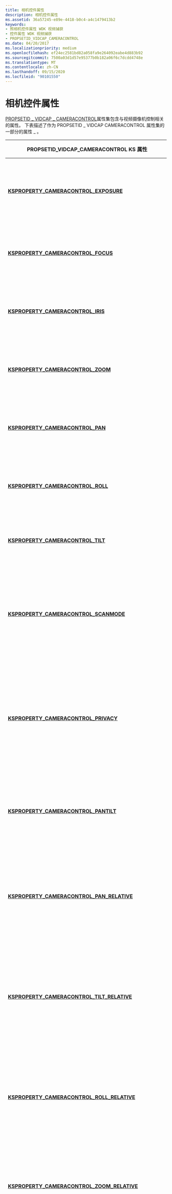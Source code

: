 ```yaml
---
title: 相机控件属性
description: 相机控件属性
ms.assetid: 36a57245-e89e-4418-b0c4-a4c1479413b2
keywords:
- 照相机控件属性 WDK 视频捕获
- 控件属性 WDK 视频捕获
- PROPSETID_VIDCAP_CAMERACONTROL
ms.date: 04/20/2017
ms.localizationpriority: medium
ms.openlocfilehash: ef24ec2581bd82a058fa9e264092eabe4d883b92
ms.sourcegitcommit: 7500a03d1d57e95377b0b182a06f6c7dcdd4748e
ms.translationtype: MT
ms.contentlocale: zh-CN
ms.lasthandoff: 09/15/2020
ms.locfileid: "90101550"
---
```

# <a name="camera-control-properties"></a>相机控件属性


[PROPSETID \_ VIDCAP \_ CAMERACONTROL](./propsetid-vidcap-cameracontrol.md)属性集包含与视频摄像机控制相关的属性。 下表描述了作为 PROPSETID \_ VIDCAP CAMERACONTROL 属性集的一部分的属性 \_ 。

<table>
<colgroup>
<col width="50%" />
<col width="50%" />
</colgroup>
<thead>
<tr class="header">
<th>PROPSETID_VIDCAP_CAMERACONTROL KS 属性</th>
<th>属性说明</th>
</tr>
</thead>
<tbody>
<tr class="odd">
<td><p><a href="/windows-hardware/drivers/stream/ksproperty-cameracontrol-exposure" data-raw-source="[&lt;strong&gt;KSPROPERTY_CAMERACONTROL_EXPOSURE&lt;/strong&gt;](./ksproperty-cameracontrol-exposure.md)"><strong>KSPROPERTY_CAMERACONTROL_EXPOSURE</strong></a></p></td>
<td><p>控制照相机的数字曝光时间。</p></td>
</tr>
<tr class="even">
<td><p><a href="/windows-hardware/drivers/stream/ksproperty-cameracontrol-focus" data-raw-source="[&lt;strong&gt;KSPROPERTY_CAMERACONTROL_FOCUS&lt;/strong&gt;](./ksproperty-cameracontrol-focus.md)"><strong>KSPROPERTY_CAMERACONTROL_FOCUS</strong></a></p></td>
<td><p>控制照相机的焦点设置。</p></td>
</tr>
<tr class="odd">
<td><p><a href="/windows-hardware/drivers/stream/ksproperty-cameracontrol-iris" data-raw-source="[&lt;strong&gt;KSPROPERTY_CAMERACONTROL_IRIS&lt;/strong&gt;](./ksproperty-cameracontrol-iris.md)"><strong>KSPROPERTY_CAMERACONTROL_IRIS</strong></a></p></td>
<td><p>控制照相机的口径设置。</p></td>
</tr>
<tr class="even">
<td><p><a href="/windows-hardware/drivers/stream/ksproperty-cameracontrol-zoom" data-raw-source="[&lt;strong&gt;KSPROPERTY_CAMERACONTROL_ZOOM&lt;/strong&gt;](./ksproperty-cameracontrol-zoom.md)"><strong>KSPROPERTY_CAMERACONTROL_ZOOM</strong></a></p></td>
<td><p>控制照相机的缩放设置。</p></td>
</tr>
<tr class="odd">
<td><p><a href="/windows-hardware/drivers/stream/ksproperty-cameracontrol-pan" data-raw-source="[&lt;strong&gt;KSPROPERTY_CAMERACONTROL_PAN&lt;/strong&gt;](./ksproperty-cameracontrol-pan.md)"><strong>KSPROPERTY_CAMERACONTROL_PAN</strong></a></p></td>
<td><p>控制照相机的平移设置。</p></td>
</tr>
<tr class="even">
<td><p><a href="/windows-hardware/drivers/stream/ksproperty-cameracontrol-roll" data-raw-source="[&lt;strong&gt;KSPROPERTY_CAMERACONTROL_ROLL&lt;/strong&gt;](./ksproperty-cameracontrol-roll.md)"><strong>KSPROPERTY_CAMERACONTROL_ROLL</strong></a></p></td>
<td><p>控制照相机的滚动设置。</p></td>
</tr>
<tr class="odd">
<td><p><a href="/windows-hardware/drivers/stream/ksproperty-cameracontrol-tilt" data-raw-source="[&lt;strong&gt;KSPROPERTY_CAMERACONTROL_TILT&lt;/strong&gt;](./ksproperty-cameracontrol-tilt.md)"><strong>KSPROPERTY_CAMERACONTROL_TILT</strong></a></p></td>
<td><p>控制相机的倾斜设置。</p></td>
</tr>
<tr class="even">
<td><p><a href="/windows-hardware/drivers/stream/ksproperty-cameracontrol-scanmode" data-raw-source="[&lt;strong&gt;KSPROPERTY_CAMERACONTROL_SCANMODE&lt;/strong&gt;](./ksproperty-cameracontrol-scanmode.md)"><strong>KSPROPERTY_CAMERACONTROL_SCANMODE</strong></a></p></td>
<td><p>控制相机传感器的扫描模式，如交错或非交错。</p></td>
</tr>
<tr class="odd">
<td><p><a href="/windows-hardware/drivers/stream/ksproperty-cameracontrol-privacy" data-raw-source="[&lt;strong&gt;KSPROPERTY_CAMERACONTROL_PRIVACY&lt;/strong&gt;](./ksproperty-cameracontrol-privacy.md)"><strong>KSPROPERTY_CAMERACONTROL_PRIVACY</strong></a></p></td>
<td><p>控制相机传感器是否应捕获视频，或阻止其捕获视频。</p></td>
</tr>
<tr class="even">
<td><p><a href="/windows-hardware/drivers/stream/ksproperty-cameracontrol-pantilt" data-raw-source="[&lt;strong&gt;KSPROPERTY_CAMERACONTROL_PANTILT&lt;/strong&gt;](./ksproperty-cameracontrol-pantilt.md)"><strong>KSPROPERTY_CAMERACONTROL_PANTILT</strong></a></p></td>
<td><p>控制相机的绝对平移和倾斜设置。</p></td>
</tr>
<tr class="odd">
<td><p><a href="/windows-hardware/drivers/stream/ksproperty-cameracontrol-pan-relative" data-raw-source="[&lt;strong&gt;KSPROPERTY_CAMERACONTROL_PAN_RELATIVE&lt;/strong&gt;](./ksproperty-cameracontrol-pan-relative.md)"><strong>KSPROPERTY_CAMERACONTROL_PAN_RELATIVE</strong></a></p></td>
<td><p>控制照相机相对于其当前值的垂直轴的相对旋转。</p></td>
</tr>
<tr class="even">
<td><p><a href="/windows-hardware/drivers/stream/ksproperty-cameracontrol-tilt-relative" data-raw-source="[&lt;strong&gt;KSPROPERTY_CAMERACONTROL_TILT_RELATIVE&lt;/strong&gt;](./ksproperty-cameracontrol-tilt-relative.md)"><strong>KSPROPERTY_CAMERACONTROL_TILT_RELATIVE</strong></a></p></td>
<td><p>控制照相机相对于其当前位置的水平轴的相对旋转。</p></td>
</tr>
<tr class="odd">
<td><p><a href="/windows-hardware/drivers/stream/ksproperty-cameracontrol-roll-relative" data-raw-source="[&lt;strong&gt;KSPROPERTY_CAMERACONTROL_ROLL_RELATIVE&lt;/strong&gt;](./ksproperty-cameracontrol-roll-relative.md)"><strong>KSPROPERTY_CAMERACONTROL_ROLL_RELATIVE</strong></a></p></td>
<td><p>控制照相机相对于图像查看轴当前值的相对旋转。</p></td>
</tr>
<tr class="even">
<td><p><a href="/windows-hardware/drivers/stream/ksproperty-cameracontrol-zoom-relative" data-raw-source="[&lt;strong&gt;KSPROPERTY_CAMERACONTROL_ZOOM_RELATIVE&lt;/strong&gt;](./ksproperty-cameracontrol-zoom-relative.md)"><strong>KSPROPERTY_CAMERACONTROL_ZOOM_RELATIVE</strong></a></p></td>
<td><p>控制照相机的当前值的相对缩放设置。</p></td>
</tr>
<tr class="odd">
<td><p><a href="/windows-hardware/drivers/stream/ksproperty-cameracontrol-exposure-relative" data-raw-source="[&lt;strong&gt;KSPROPERTY_CAMERACONTROL_EXPOSURE_RELATIVE&lt;/strong&gt;](./ksproperty-cameracontrol-exposure-relative.md)"><strong>KSPROPERTY_CAMERACONTROL_EXPOSURE_RELATIVE</strong></a></p></td>
<td><p>从相机的当前值控制相机的相对快门速度。</p></td>
</tr>
<tr class="even">
<td><p><a href="/windows-hardware/drivers/stream/ksproperty-cameracontrol-iris-relative" data-raw-source="[&lt;strong&gt;KSPROPERTY_CAMERACONTROL_IRIS_RELATIVE&lt;/strong&gt;](./ksproperty-cameracontrol-iris-relative.md)"><strong>KSPROPERTY_CAMERACONTROL_IRIS_RELATIVE</strong></a></p></td>
<td><p>指定相机的当前值中的相对孔径设置。</p></td>
</tr>
<tr class="odd">
<td><p><a href="/windows-hardware/drivers/stream/ksproperty-cameracontrol-focus-relative" data-raw-source="[&lt;strong&gt;KSPROPERTY_CAMERACONTROL_FOCUS_RELATIVE&lt;/strong&gt;](./ksproperty-cameracontrol-focus-relative.md)"><strong>KSPROPERTY_CAMERACONTROL_FOCUS_RELATIVE</strong></a></p></td>
<td><p>控制照相机的当前值的相对焦点设置。</p></td>
</tr>
<tr class="even">
<td><p><a href="/windows-hardware/drivers/stream/ksproperty-cameracontrol-pantilt-relative" data-raw-source="[&lt;strong&gt;KSPROPERTY_CAMERACONTROL_PANTILT_RELATIVE&lt;/strong&gt;](./ksproperty-cameracontrol-pantilt-relative.md)"><strong>KSPROPERTY_CAMERACONTROL_PANTILT_RELATIVE</strong></a></p></td>
<td><p>从相机的当前值控制相机的相对平移和倾斜设置。</p></td>
</tr>
<tr class="odd">
<td><p><a href="/windows-hardware/drivers/stream/ksproperty-cameracontrol-focal-length" data-raw-source="[&lt;strong&gt;KSPROPERTY_CAMERACONTROL_FOCAL_LENGTH&lt;/strong&gt;](./ksproperty-cameracontrol-focal-length.md)"><strong>KSPROPERTY_CAMERACONTROL_FOCAL_LENGTH</strong></a></p></td>
<td><p>指定相机的焦距。</p></td>
</tr>
<tr class="even">
<td><p><a href="/windows-hardware/drivers/stream/ksproperty-cameracontrol-auto-exposure-priority" data-raw-source="[&lt;strong&gt;KSPROPERTY_CAMERACONTROL_AUTO_EXPOSURE_PRIORITY&lt;/strong&gt;](./ksproperty-cameracontrol-auto-exposure-priority.md)"><strong>KSPROPERTY_CAMERACONTROL_AUTO_EXPOSURE_PRIORITY</strong></a></p></td>
<td><p>指定设备是否可以动态地改变帧速率。</p></td>
</tr>
</tbody>
</table>

 

## <a name="windows8-extended-camera-control-properties"></a>Windows 8 扩展相机控制属性


从 Windows 8 开始，用户模式客户端支持使用这些附加属性来获取或设置照相机的控制设置。 有关详细信息，请参阅 [扩展相机控制属性](extended-camera-control-properties.md) 和 [如何实现扩展相机控制属性](how-to-implement-extended-camera-control-properties.md)。

| PROPSETID \_ VIDCAP \_ CAMERACONTROL KS 属性                                                                                           | 属性说明                                                                                                  |
|------------------------------------------------------------------------------------------------------------------------------------------|-----------------------------------------------------------------------------------------------------------------------|
| [**KSPROPERTY \_ CAMERACONTROL \_ FLASH \_ 属性**](./ksproperty-cameracontrol-flash-property.md)                                         | 用户模式客户端可以选择使用此属性来获取或设置照相机的 flash 控件特征。                |
| [**KSPROPERTY \_ CAMERACONTROL \_ IMAGE \_ 引脚 \_ 功能 \_ 属性**](./ksproperty-cameracontrol-image-pin-capability-property.md)         | 用户模式客户端使用此属性来确定照相机的图像 pin 和记录 pin 是否互相排斥。 |
| [**KSPROPERTY \_ CAMERACONTROL \_ \_ \_ 感兴趣的区域 \_ 属性**](./ksproperty-cameracontrol-region-of-interest-property.md)             | 用户模式客户端可以选择使用此属性来获取或设置相机的感兴趣的区域。           |
| [**KSPROPERTY \_ CAMERACONTROL \_ 视频 \_ 稳定 \_ 模式 \_ 属性**](./ksproperty-cameracontrol-video-stabilization-mode-property.md) | 用户模式客户端可以选择使用此属性来获取或设置照相机的视频抖动特征。          |

 

## <a name="windows81-extended-camera-control-properties"></a><a href="" id="win8-1-extended-props"></a>Windows 8.1 扩展相机控制属性


从 Windows 8.1 开始， [KSPROPERTYSETID \_ ExtendedCameraControl](./kspropertysetid-extendedcameracontrol.md) 属性集为相机照片顺序提供附加控件。 有关如何实现这些控件的详细信息，请参阅以下主题：

-   [扩展的相机控件属性](extended-camera-control-properties.md)
-   [如何实现扩展的相机控件属性](how-to-implement-extended-camera-control-properties.md)
-   [扩展的相机控件有效负载](extended-camera-control-payloads.md)
-   [照片序列模式](photo-sequence-mode.md)


